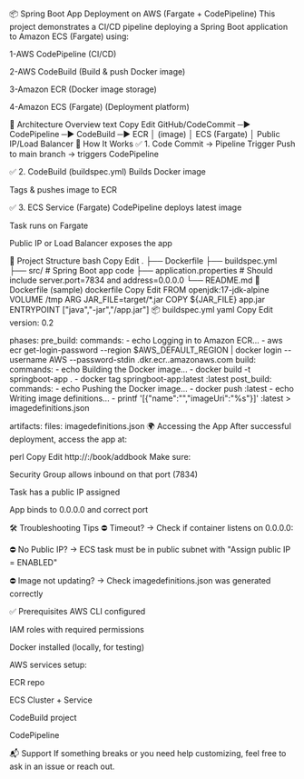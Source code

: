 📦 Spring Boot App Deployment on AWS (Fargate + CodePipeline)
This project demonstrates a CI/CD pipeline deploying a Spring Boot application to Amazon ECS (Fargate) using:

1-AWS CodePipeline (CI/CD)

2-AWS CodeBuild (Build & push Docker image)

3-Amazon ECR (Docker image storage)

4-Amazon ECS (Fargate) (Deployment platform)

🧱 Architecture Overview
text
Copy
Edit
GitHub/CodeCommit ─▶ CodePipeline ─▶ CodeBuild ─▶ ECR
                                       │
                                    (image)
                                       │
                                    ECS (Fargate)
                                       │
                                Public IP/Load Balancer
🚀 How It Works
✅ 1. Code Commit → Pipeline Trigger
Push to main branch → triggers CodePipeline

✅ 2. CodeBuild (buildspec.yml)
Builds Docker image

Tags & pushes image to ECR

✅ 3. ECS Service (Fargate)
CodePipeline deploys latest image

Task runs on Fargate

Public IP or Load Balancer exposes the app

📁 Project Structure
bash
Copy
Edit
.
├── Dockerfile
├── buildspec.yml
├── src/                   # Spring Boot app code
├── application.properties # Should include server.port=7834 and address=0.0.0.0
└── README.md
🐳 Dockerfile (sample)
dockerfile
Copy
Edit
FROM openjdk:17-jdk-alpine
VOLUME /tmp
ARG JAR_FILE=target/*.jar
COPY ${JAR_FILE} app.jar
ENTRYPOINT ["java","-jar","/app.jar"]
📦 buildspec.yml
yaml
Copy
Edit
version: 0.2

phases:
  pre_build:
    commands:
      - echo Logging in to Amazon ECR...
      - aws ecr get-login-password --region $AWS_DEFAULT_REGION | docker login --username AWS --password-stdin <your-account-id>.dkr.ecr.<region>.amazonaws.com
  build:
    commands:
      - echo Building the Docker image...
      - docker build -t springboot-app .
      - docker tag springboot-app:latest <your-ecr-uri>:latest
  post_build:
    commands:
      - echo Pushing the Docker image...
      - docker push <your-ecr-uri>:latest
      - echo Writing image definitions...
      - printf '[{"name":"<container-name>","imageUri":"%s"}]' <your-ecr-uri>:latest > imagedefinitions.json

artifacts:
  files: imagedefinitions.json
🌍 Accessing the App
After successful deployment, access the app at:

perl
Copy
Edit
http://<public-ip>:<port>/book/addbook
Make sure:

Security Group allows inbound on that port (7834)

Task has a public IP assigned

App binds to 0.0.0.0 and correct port

🛠 Troubleshooting Tips
⛔ Timeout? → Check if container listens on 0.0.0.0:<port>

⛔ No Public IP? → ECS task must be in public subnet with "Assign public IP = ENABLED"

⛔ Image not updating? → Check imagedefinitions.json was generated correctly

✅ Prerequisites
AWS CLI configured

IAM roles with required permissions

Docker installed (locally, for testing)

AWS services setup:

ECR repo

ECS Cluster + Service

CodeBuild project

CodePipeline

📬 Support
If something breaks or you need help customizing, feel free to ask in an issue or reach out.
